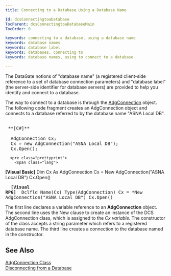 ```yaml
---
title: Connecting to a Database Using a Database Name

Id: dcsConnectingtoaDatabase
TocParent: dcsConnectingtoaDatabaseMain
TocOrder: 0

keywords: connecting to a database, using a database name
keywords: database names
keywords: database label
keywords: databases, connecting to
keywords: database names, using to connect to a database

---
```


The DataGate notions of "database name" (a registered client-side reference to a set of database connection parameters) and "database label" (the server-side identifier for database servers) are provided to help you identify and connect to a database.

The way to connect to a database is through the [ AdgConnection](adg-connection-class.html) object. The following code fragment creates an AdgConnection object and connects to a database referred to by the database name "ASNA Local DB".
<pre class="prettyprint">
        <span class="lang">
 **[C#]** 
        </span>
  AdgConnection Cx;
  Cx = new AdgConnection("ASNA Local DB");
  Cx.Open();</pre>
      <pre class="prettyprint">
        <span class="lang">
 **[Visual Basic]** 
        </span>
  Dim Cx As AdgConnection
  Cx = New AdgConnection("ASNA Local DB")
  Cx.Open()</pre>
      <pre class="prettyprint">
        <span class="lang">
 **[Visual RPG]** 
        </span>
  Dclfld Name(Cx) Type(AdgConnection)
  Cx = *New AdgConnection("ASNA Local DB")
  Cx.Open()</pre>

The first line declares a variable reference to an **AdgConnection** object. The second line uses the New clause to create an instance of the DCS AdgConnection class, which is assigned to the *Cx variable.* The constructor of the class accepts a string parameter which refers to a registered database name. The third line creates a connection to the database named in the constructor. 
## See Also


[AdgConnection Class](adg-connection-class.html)
      <span>
        <br />
      </span>
      <span>
        [ Disconnecting 
							from a Database](disconnectingfroma-database.html)
        <br />
      </span>

